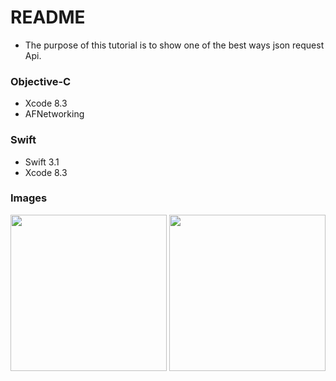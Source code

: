 # README
- The purpose of this tutorial is to show one of the best ways json request Api.

### Objective-C
- Xcode 8.3
- AFNetworking

### Swift
- Swift 3.1
- Xcode 8.3

### Images
<p align="center">
    <img src="https://github.com/limadeveloper/iOS-JsonRequest/blob/master/Docs/Images/01.png" width="250">
    <img src="https://github.com/limadeveloper/iOS-JsonRequest/blob/master/Docs/Images/02.png" width="250">
</p>
<br>
